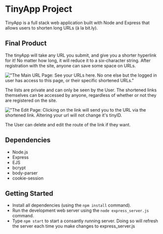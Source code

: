# TinyApp Project

TinyApp is a full stack web application built with Node and Express that allows users to shorten long URLs (à la bit.ly).

## Final Product

The tinyApp will take any URL you submit, and give you a shorter hyperlink for it!
No matter how long, it will reduce it to a six-character string.
After registration with the site, anyone can save some space on URLs.

!["The Main URL Page: See your URLs here. No one else but the logged in user has access to this page, or their specific shortened URLs."](https://github.com/new-dart/tinyApp/blob/master/docs/urls-page.png?raw=true)

The lists are private and can only be seen by the User.
The shortened links themselves can be accessed by anyone, regardless of
whether or not they are registered on the site.

!["The Edit Page: Clicking on the link will send you to the URL via the shortened link. Altering your url will not change it's tinyID.](https://github.com/new-dart/tinyApp/blob/master/docs/edit-page.png?raw=true)

The User can delete and edit the route of the link if they want.

## Dependencies

- Node.js
- Express
- EJS
- bcrypt
- body-parser
- cookie-session

## Getting Started

- Install all dependencies (using the `npm install` command).
- Run the development web server using the `node express_server.js` command.
- Type `npm start` to start a consantly running server. Doing so will refresh the server each time you make changes to express_server.js
